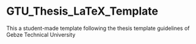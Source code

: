 # GTU_Thesis_LaTeX_Template
This a student-made template following the thesis template guidelines of Gebze Technical University
